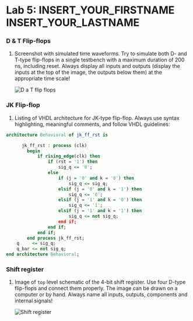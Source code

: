 # Lab 5: INSERT_YOUR_FIRSTNAME INSERT_YOUR_LASTNAME

### D & T Flip-flops

1. Screenshot with simulated time waveforms. Try to simulate both D- and T-type flip-flops in a single testbench with a maximum duration of 200 ns, including reset. Always display all inputs and outputs (display the inputs at the top of the image, the outputs below them) at the appropriate time scale!

   ![D a T flip flops](https://user-images.githubusercontent.com/124887713/225108427-220080f8-2ff4-4e28-9d22-705a83485c74.PNG)

### JK Flip-flop

1. Listing of VHDL architecture for JK-type flip-flop. Always use syntax highlighting, meaningful comments, and follow VHDL guidelines:

```vhdl
architecture Behavioral of jk_ff_rst is

      jk_ff_rst : process (clk)
        begin
            if rising_edge(clk) then
                if (rst = '1') then
                    sig_q <= '0';
                else
                    if (j = '0' and k = '0') then
                        sig_q <= sig_q;
                    elsif (j = '0' and k = '1') then
                        sig_q <= '0';
                    elsif (j = '1' and k = '0') then
                        sig_q <= '1';
                    elsif (j = '1' and k = '1') then
                        sig_q <= not sig_q;
                    end if;
                end if;
            end if;
        end process jk_ff_rst;
    q     <= sig_q;
    q_bar <= not sig_q;
end architecture Behavioral;
```

### Shift register

1. Image of `top` level schematic of the 4-bit shift register. Use four D-type flip-flops and connect them properly. The image can be drawn on a computer or by hand. Always name all inputs, outputs, components and internal signals!

   ![Shift register](https://user-images.githubusercontent.com/124887713/225366348-5b33f59e-0839-4fdc-a110-bf14612e5722.png)

